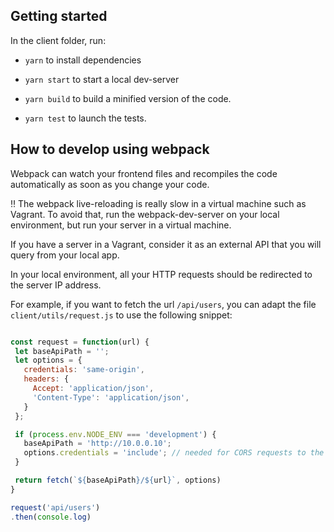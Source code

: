 ## Getting started

In the client folder, run:

- `yarn` to install dependencies

- `yarn start` to start a local dev-server

- `yarn build` to build a minified version of the code.

- `yarn test` to launch the tests.

## How to develop using webpack

 Webpack can watch your frontend files and recompiles the code automatically as soon as you change your code.

 :bangbang: The webpack live-reloading is really slow in a virtual machine such as Vagrant. To avoid that, run the webpack-dev-server on your local environment, but run your server in a virtual machine.

 If you have a server in a Vagrant, consider it as an external API that you will query from your local app.

 In your local environment, all your HTTP requests should be redirected to the server IP address.

 For example, if you want to fetch the url `/api/users`, you can adapt the file `client/utils/request.js` to use the following snippet:

 ```javascript

const request = function(url) {
  let baseApiPath = '';
  let options = {
    credentials: 'same-origin',
    headers: {
      Accept: 'application/json',
      'Content-Type': 'application/json',
    }
  };

  if (process.env.NODE_ENV === 'development') {
    baseApiPath = 'http://10.0.0.10';
    options.credentials = 'include'; // needed for CORS requests to the vagrant
  }

  return fetch(`${baseApiPath}/${url}`, options)
}

request('api/users')
.then(console.log)
 ```
